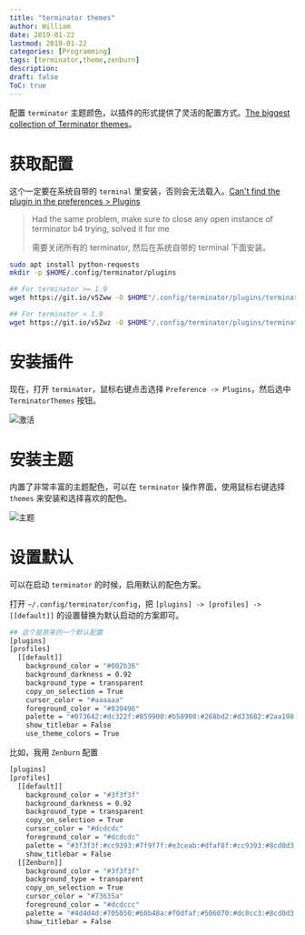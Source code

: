 ```yaml
---
title: "terminator themes"
author: William
date: 2019-01-22
lastmod: 2019-01-22
categories: [Programming]
tags: [terminator,theme,zenburn]
description: 
draft: false
ToC: true
---
```


配置 `terminator` 主题颜色，以插件的形式提供了灵活的配置方式。[The biggest collection of Terminator themes](https://github.com/EliverLara/terminator-themes)。

<!--more-->

# 获取配置

这个一定要在系统自带的 `terminal` 里安装，否则会无法载入。[Can't find the plugin in the preferences &gt; Plugins](https://github.com/EliverLara/terminator-themes/issues/14)

> Had the same problem, make sure to close any open instance of terminator b4 trying, solved it for me
>
> 需要关闭所有的 terminator, 然后在系统自带的 terminal 下面安装。

```bash
sudo apt install python-requests
mkdir -p $HOME/.config/terminator/plugins

## For terminator >= 1.9
wget https://git.io/v5Zww -O $HOME"/.config/terminator/plugins/terminator-themes.py"

## For terminator < 1.9
wget https://git.io/v5Zwz -O $HOME"/.config/terminator/plugins/terminator-themes.py"
```

# 安装插件

现在，打开 `terminator`，鼠标右键点击选择 `Preference -> Plugins`，然后选中 `TerminatorThemes` 按钮。

![激活](/images/2019-01-22-terminator-themes/preference.gif)

# 安装主题

内置了非常丰富的主题配色，可以在 `terminator` 操作界面，使用鼠标右键选择 `themes` 来安装和选择喜欢的配色。

![主题](/images/2019-01-22-terminator-themes/themes.gif)

# 设置默认
可以在启动 `terminator` 的时候，启用默认的配色方案。

打开 `~/.config/terminator/config`，把 `[plugins] -> [profiles] -> [[default]]` 的设置替换为默认启动的方案即可。

```bash
## 这个是原来的一个默认配置
[plugins]
[profiles]
  [[default]]
    background_color = "#002b36"
    background_darkness = 0.92
    background_type = transparent
    copy_on_selection = True
    cursor_color = "#aaaaaa"
    foreground_color = "#839496"
    palette = "#073642:#dc322f:#859900:#b58900:#268bd2:#d33682:#2aa198:#eee8d5:#002b36:#cb4b16:#586e75:#657b83:#839496:#6c71c4:#93a1a1:#fdf6e3"
    show_titlebar = False
    use_theme_colors = True
```

比如，我用 `Zenburn` 配置

```bash
[plugins]
[profiles]
  [[default]]
    background_color = "#3f3f3f"
    background_darkness = 0.92
    background_type = transparent
    copy_on_selection = True
    cursor_color = "#dcdcdc"
    foreground_color = "#dcdcdc"
    palette = "#3f3f3f:#cc9393:#7f9f7f:#e3ceab:#dfaf8f:#cc9393:#8cd0d3:#dcdccc:#3f3f3f:#cc9393:#7f9f7f:#e3ceab:#dfaf8f:#cc9393:#8cd0d3:#dcdccc"
    show_titlebar = False
  [[Zenburn]]
    background_color = "#3f3f3f"
    background_type = transparent
    copy_on_selection = True
    cursor_color = "#73635a"
    foreground_color = "#dcdccc"
    palette = "#4d4d4d:#705050:#60b48a:#f0dfaf:#506070:#dc8cc3:#8cd0d3:#dcdccc:#709080:#dca3a3:#c3bf9f:#e0cf9f:#94bff3:#ec93d3:#93e0e3:#ffffff"
    show_titlebar = False
```
